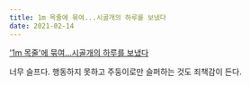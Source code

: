 ```yaml
---
title: 1m 목줄에 묶여...시골개의 하루를 보냈다
date: 2021-02-14
---
```


['1m 목줄'에 묶여...시골개의 하루를 보냈다](https://news.mt.co.kr/mtview.php?no=2021021017593615771)

너무 슬프다.
행동하지 못하고 주둥이로만 슬퍼하는 것도 죄책감이 든다.
